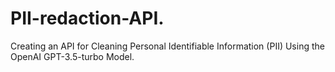 # PII-redaction-API.
Creating an API for Cleaning Personal Identifiable Information (PII) Using the OpenAI GPT-3.5-turbo Model.
